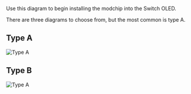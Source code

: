 Use this diagram to begin installing the modchip into the Switch OLED.

There are three diagrams to choose from, but the most common is type A.

## Type A 

![Type A](https://github.com/sthetix/OLED-DIAGRAM/blob/main/OLED-DIAGRAM-TYPE-A.jpg)

## Type B 

![Type A](https://github.com/sthetix/OLED-DIAGRAM/blob/main/OLED-DIAGRAM-TYPE-B.jpg)
